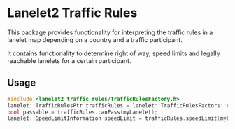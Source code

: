 # Lanelet2 Traffic Rules

This package provides functionality for interpreting the traffic rules in a lanelet map depending on a country and a traffic participant.

It contains functionality to determine right of way, speed limits and legally reachable lanelets for a certain participant.

## Usage

```c++
#include <lanelet2_traffic_rules/TrafficRulesFactory.h>
lanelet::TrafficRulesPtr trafficRules = lanelet::TrafficRulesFactors::create(Locations::Germany, Participants::Vehicle);
bool passable = trafficRules.canPass(myLanelet);
lanelet::SpeedLimitInformation speedLimit = trafficRules.speedLimit(myLanelet);
```
